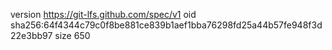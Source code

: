 version https://git-lfs.github.com/spec/v1
oid sha256:64f4344c79c0f8be881ce839b1aef1bba76298fd25a44b57fe948f3d22e3bb97
size 650
